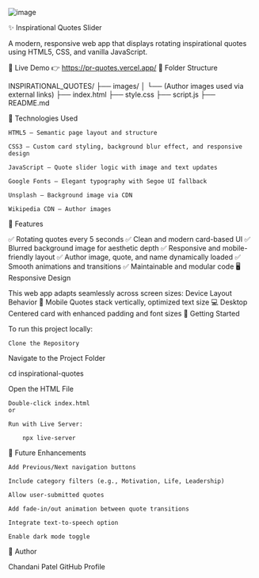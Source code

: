 ![image](https://github.com/user-attachments/assets/f7cafc9e-deda-43a8-bbe4-b47d102a138f)


✨ Inspirational Quotes Slider

A modern, responsive web app that displays rotating inspirational quotes using HTML5, CSS, and vanilla JavaScript.

📸 Live Demo
👉 https://pr-quotes.vercel.app/
📁 Folder Structure

INSPIRATIONAL_QUOTES/
├── images/
│   └── (Author images used via external links)
├── index.html
├── style.css
├── script.js
├── README.md

🔧 Technologies Used

    HTML5 – Semantic page layout and structure

    CSS3 – Custom card styling, background blur effect, and responsive design

    JavaScript – Quote slider logic with image and text updates

    Google Fonts – Elegant typography with Segoe UI fallback

    Unsplash – Background image via CDN

    Wikipedia CDN – Author images

🎯 Features

✅ Rotating quotes every 5 seconds
✅ Clean and modern card-based UI
✅ Blurred background image for aesthetic depth
✅ Responsive and mobile-friendly layout
✅ Author image, quote, and name dynamically loaded
✅ Smooth animations and transitions
✅ Maintainable and modular code
🖥️ Responsive Design

This web app adapts seamlessly across screen sizes:
Device	Layout Behavior
📱 Mobile	Quotes stack vertically, optimized text size
💻 Desktop	Centered card with enhanced padding and font sizes
🚀 Getting Started

To run this project locally:

    Clone the Repository



Navigate to the Project Folder

cd inspirational-quotes

Open the HTML File

    Double-click index.html
    or

    Run with Live Server:

        npx live-server

🔮 Future Enhancements

    Add Previous/Next navigation buttons

    Include category filters (e.g., Motivation, Life, Leadership)

    Allow user-submitted quotes

    Add fade-in/out animation between quote transitions

    Integrate text-to-speech option

    Enable dark mode toggle

👤 Author

Chandani Patel
GitHub Profile


